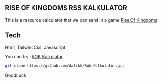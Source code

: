 ## RISE OF KINGDOMS RSS KALKULATOR

This is a resource calculator that we can send in a game [Rise Of Kingdoms](https://rok.lilith.com/)

## Tech
Html, TailwindCss, Javascript


You can try : [ROK Kalkulator](https://rok-kalkulator.vercel.app/)
```bash
git clone https://github.com/dafikk/Rok-Kalkulator.git
```
GoodLuck
